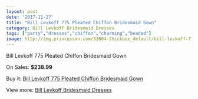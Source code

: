 ```yaml
---
layout: post
date: '2017-11-27'
title: "Bill Levkoff 775 Pleated Chiffon Bridesmaid Gown"
category: Bill Levkoff Bridesmaid Dresses
tags: ["party","dresses","chiffon","charming","beaded"]
image: http://img.princessan.com/33004-thickbox_default/bill-levkoff-775-pleated-chiffon-bridesmaid-gown.jpg
---
```

Bill Levkoff 775 Pleated Chiffon Bridesmaid Gown

On Sales: **$238.99**
<a href="https://www.princessan.com/en/15262-bill-levkoff-775-pleated-chiffon-bridesmaid-gown.html"><amp-img layout="responsive" width="600" height="600" src="//img.princessan.com/33004-thickbox_default/bill-levkoff-775-pleated-chiffon-bridesmaid-gown.jpg" alt="Bill Levkoff 775 Pleated Chiffon Bridesmaid Gown 0" /></a>

Buy it: [Bill Levkoff 775 Pleated Chiffon Bridesmaid Gown](https://www.princessan.com/en/15262-bill-levkoff-775-pleated-chiffon-bridesmaid-gown.html "Bill Levkoff 775 Pleated Chiffon Bridesmaid Gown")

View more: [Bill Levkoff Bridesmaid Dresses](https://www.princessan.com/en/110- "Bill Levkoff Bridesmaid Dresses")